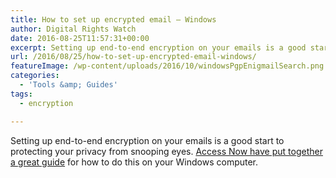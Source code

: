 ```yaml
---
title: How to set up encrypted email – Windows
author: Digital Rights Watch
date: 2016-08-25T11:57:31+00:00
excerpt: Setting up end-to-end encryption on your emails is a good start to protecting your privacy from snooping eyes. Access Now have put together a great guide for how to do this on your Windows computer.
url: /2016/08/25/how-to-set-up-encrypted-email-windows/
featureImage: /wp-content/uploads/2016/10/windowsPgpEnigmailSearch.png
categories:
  - 'Tools &amp; Guides'
tags:
  - encryption

---
```

Setting up end-to-end encryption on your emails is a good start to protecting your privacy from snooping eyes. [Access Now have put together a great guide][1] for how to do this on your Windows computer.

 [1]: https://guides.accessnow.org/pgp/PGP_Encrypted_Email_Windows.html
